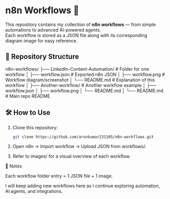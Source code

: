 # n8n Workflows 🚀

This repository contains my collection of **n8n workflows** — from simple automations to advanced AI-powered agents.  
Each workflow is stored as a JSON file along with its corresponding diagram image for easy reference.  

## 📂 Repository Structure

n8n-workflows/
├── LinkedIn-Content-Automation/        # Folder for one workflow
│   ├── workflow.json                   # Exported n8n JSON
│   ├── workflow.png                    # Workflow diagram/screenshot
│   └── README.md                       # Explanation of this workflow
│
├── Another-workflow/                 # Another workflow example
│   ├── workflow.json
│   ├── workflow.png
│   └── README.md
│
└── README.md                           # Main repo README


## 🛠 How to Use
1. Clone this repository:
   ```bash
   git clone https://github.com/arunkumar231105/n8n-workflows.git

2. Open n8n → Import workflow → Upload JSON from workflows/.

3. Refer to images/ for a visual overview of each workflow.

📌 Notes

Each workflow folder entry = 1 JSON file + 1 image.

I will keep adding new workflows here as I continue exploring automation, AI agents, and integrations.



